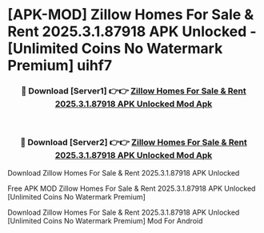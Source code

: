 # [APK-MOD] Zillow  Homes For Sale & Rent 2025.3.1.87918 APK Unlocked - [Unlimited Coins No Watermark Premium] uihf7



<div align="center">
<h3>🔴 Download [Server1] 👉👉 <a href="https://momento.my/?title=Zillow__Homes_For_Sale_&_Rent_2025.3.1.87918_APK_Unlocked">Zillow  Homes For Sale & Rent 2025.3.1.87918 APK Unlocked Mod Apk</a></h3><br>

<h3>🔴 Download [Server2] 👉👉 <a href="https://momento.my/?title=Zillow__Homes_For_Sale_&_Rent_2025.3.1.87918_APK_Unlocked">Zillow  Homes For Sale & Rent 2025.3.1.87918 APK Unlocked Mod Apk</a></h3>
</div>



Download Zillow  Homes For Sale & Rent 2025.3.1.87918 APK Unlocked 

Free APK MOD Zillow  Homes For Sale & Rent 2025.3.1.87918 APK Unlocked [Unlimited Coins No Watermark Premium]

Download Zillow  Homes For Sale & Rent 2025.3.1.87918 APK Unlocked [Unlimited Coins No Watermark Premium] Mod For Android
